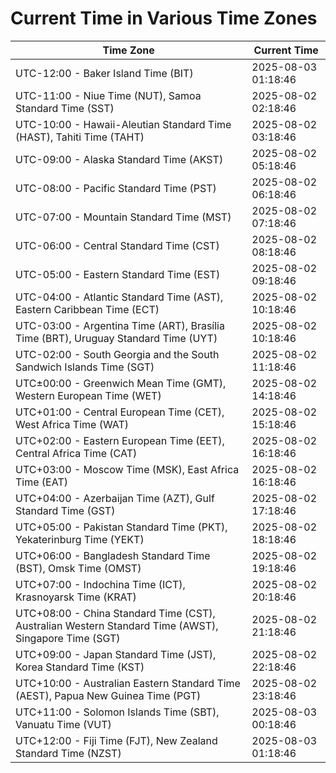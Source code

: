 # Current Time in Various Time Zones

| Time Zone | Current Time |
|-----------|--------------|
| UTC-12:00 - Baker Island Time (BIT) | 2025-08-03 01:18:46 |
| UTC-11:00 - Niue Time (NUT), Samoa Standard Time (SST) | 2025-08-02 02:18:46 |
| UTC-10:00 - Hawaii-Aleutian Standard Time (HAST), Tahiti Time (TAHT) | 2025-08-02 03:18:46 |
| UTC-09:00 - Alaska Standard Time (AKST) | 2025-08-02 05:18:46 |
| UTC-08:00 - Pacific Standard Time (PST) | 2025-08-02 06:18:46 |
| UTC-07:00 - Mountain Standard Time (MST) | 2025-08-02 07:18:46 |
| UTC-06:00 - Central Standard Time (CST) | 2025-08-02 08:18:46 |
| UTC-05:00 - Eastern Standard Time (EST) | 2025-08-02 09:18:46 |
| UTC-04:00 - Atlantic Standard Time (AST), Eastern Caribbean Time (ECT) | 2025-08-02 10:18:46 |
| UTC-03:00 - Argentina Time (ART), Brasília Time (BRT), Uruguay Standard Time (UYT) | 2025-08-02 10:18:46 |
| UTC-02:00 - South Georgia and the South Sandwich Islands Time (SGT) | 2025-08-02 11:18:46 |
| UTC±00:00 - Greenwich Mean Time (GMT), Western European Time (WET) | 2025-08-02 14:18:46 |
| UTC+01:00 - Central European Time (CET), West Africa Time (WAT) | 2025-08-02 15:18:46 |
| UTC+02:00 - Eastern European Time (EET), Central Africa Time (CAT) | 2025-08-02 16:18:46 |
| UTC+03:00 - Moscow Time (MSK), East Africa Time (EAT) | 2025-08-02 16:18:46 |
| UTC+04:00 - Azerbaijan Time (AZT), Gulf Standard Time (GST) | 2025-08-02 17:18:46 |
| UTC+05:00 - Pakistan Standard Time (PKT), Yekaterinburg Time (YEKT) | 2025-08-02 18:18:46 |
| UTC+06:00 - Bangladesh Standard Time (BST), Omsk Time (OMST) | 2025-08-02 19:18:46 |
| UTC+07:00 - Indochina Time (ICT), Krasnoyarsk Time (KRAT) | 2025-08-02 20:18:46 |
| UTC+08:00 - China Standard Time (CST), Australian Western Standard Time (AWST), Singapore Time (SGT) | 2025-08-02 21:18:46 |
| UTC+09:00 - Japan Standard Time (JST), Korea Standard Time (KST) | 2025-08-02 22:18:46 |
| UTC+10:00 - Australian Eastern Standard Time (AEST), Papua New Guinea Time (PGT) | 2025-08-02 23:18:46 |
| UTC+11:00 - Solomon Islands Time (SBT), Vanuatu Time (VUT) | 2025-08-03 00:18:46 |
| UTC+12:00 - Fiji Time (FJT), New Zealand Standard Time (NZST) | 2025-08-03 01:18:46 |
